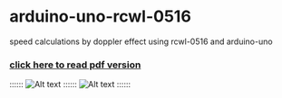 # arduino-uno-rcwl-0516
speed calculations by doppler effect using rcwl-0516 and arduino-uno


### [click here to read pdf version](https://github.com/Mubeyd/arduino-uno-rcwl-0516/blob/master/gaun-project-muhammed-ubeyd.pdf)


   ::::::
![Alt text](https://github.com/Mubeyd/arduino-uno-rcwl-0516/blob/master/images/123123123123.PNG)
   ::::::
![Alt text](https://github.com/Mubeyd/arduino-uno-rcwl-0516/blob/master/images/13131321.PNG)
   ::::::